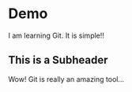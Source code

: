 # Demo


I am learning Git. It is simple!!


## This is a Subheader

Wow! Git is really an amazing tool...